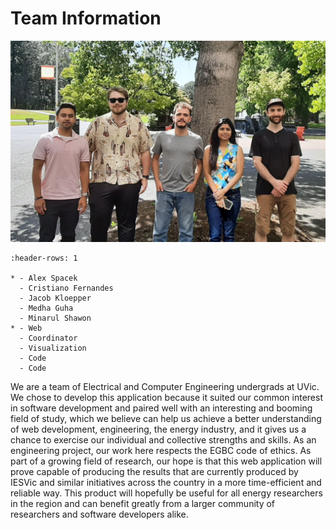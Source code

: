# Team Information

![](assets/team_photo.jpg)

```{list-table}
:header-rows: 1

* - Alex Spacek
  - Cristiano Fernandes
  - Jacob Kloepper
  - Medha Guha 
  - Minarul Shawon
* - Web
  - Coordinator
  - Visualization
  - Code
  - Code
```

We are a team of Electrical and Computer Engineering undergrads at UVic. We chose to develop this application because it suited our common interest in software development and paired well with an interesting and booming field of study, which we believe can help us achieve a better understanding of web development, engineering, the energy industry, and it gives us a chance to exercise our individual and collective strengths and skills. As an engineering project, our work here respects the EGBC code of ethics. As part of a growing field of research, our hope is that this web application will prove capable of producing the results that are currently produced by IESVic and similar initiatives across the country in a more time-efficient and reliable way. This product will hopefully be useful for all energy researchers in the region and can benefit greatly from a larger community of researchers and software developers alike.

 